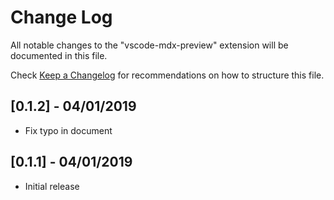 # Change Log
All notable changes to the "vscode-mdx-preview" extension will be documented in this file.

Check [Keep a Changelog](http://keepachangelog.com/) for recommendations on how to structure this file.

## [0.1.2] - 04/01/2019
- Fix typo in document

## [0.1.1] - 04/01/2019
- Initial release
